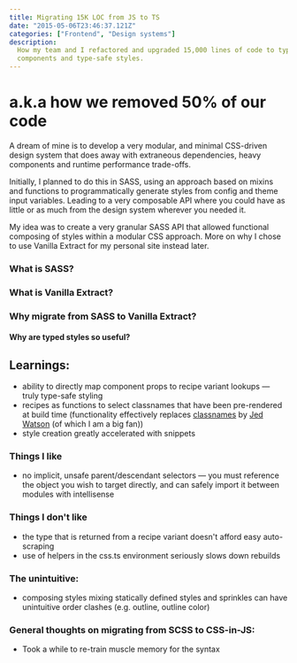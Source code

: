 ```yaml
---
title: Migrating 15K LOC from JS to TS
date: "2015-05-06T23:46:37.121Z"
categories: ["Frontend", "Design systems"]
description:
  How my team and I refactored and upgraded 15,000 lines of code to type safe
  components and type-safe styles.
---
```


# a.k.a how we removed 50% of our code

A dream of mine is to develop a very modular, and minimal CSS-driven design
system that does away with extraneous dependencies, heavy components and runtime
performance trade-offs.

Initially, I planned to do this in SASS, using an approach based on mixins and
functions to programmatically generate styles from config and theme input
variables. Leading to a very composable API where you could have as little or as
much from the design system wherever you needed it.

My idea was to create a very granular SASS API that allowed functional composing
of styles within a modular CSS approach. More on why I chose to use Vanilla
Extract for my personal site instead later.

### What is SASS?

### What is Vanilla Extract?

### Why migrate from SASS to Vanilla Extract?

#### Why are typed styles so useful?

## Learnings:

- ability to directly map component props to recipe variant lookups — truly
  type-safe styling
- recipes as functions to select classnames that have been pre-rendered at build
  time (functionality effectively replaces
  [classnames](https://www.npmjs.com/package/classnames) by
  [Jed Watson](https://github.com/JedWatson) (of which I am a big fan))
- style creation greatly accelerated with snippets

### Things I like

- no implicit, unsafe parent/descendant selectors — you must reference the
  object you wish to target directly, and can safely import it between modules
  with intellisense

### Things I don't like

- the type that is returned from a recipe variant doesn't afford easy
  auto-scraping
- use of helpers in the css.ts environment seriously slows down rebuilds

### The unintuitive:

- composing styles mixing statically defined styles and sprinkles can have
  unintuitive order clashes (e.g. outline, outline color)

### General thoughts on migrating from SCSS to CSS-in-JS:

- Took a while to re-train muscle memory for the syntax
